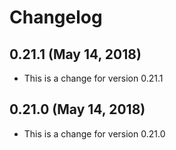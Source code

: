 # Changelog


## 0.21.1 (May 14, 2018)

* This is a change for version 0.21.1

## 0.21.0 (May 14, 2018)

* This is a change for version 0.21.0


